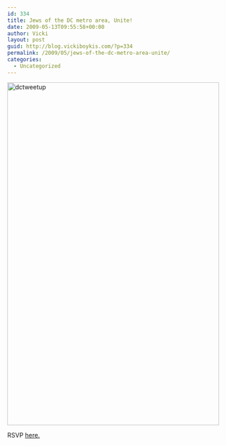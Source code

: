 ```yaml
---
id: 334
title: Jews of the DC metro area, Unite!
date: 2009-05-13T09:55:58+00:00
author: Vicki
layout: post
guid: http://blog.vickiboykis.com/?p=334
permalink: /2009/05/jews-of-the-dc-metro-area-unite/
categories:
  - Uncategorized
---
```

[<img class="aligncenter size-full wp-image-335" title="dctweetup" src="http://blog.vickiboykis.com/wp-content/uploads/2009/05/dctweetup.jpg" alt="dctweetup" width="484" height="781" />](http://blog.vickiboykis.com/wp-content/uploads/2009/05/dctweetup.jpg)

RSVP [here.](http://twtvite.com/ci9w0c)